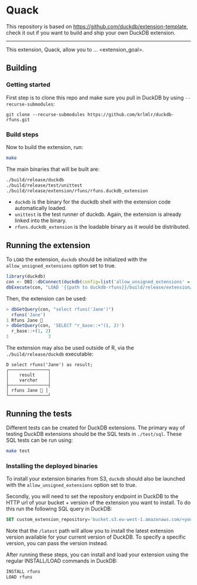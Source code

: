 # Quack

This repository is based on https://github.com/duckdb/extension-template, check it out if you want to build and ship your own DuckDB extension.

---

This extension, Quack, allow you to ... <extension_goal>.

## Building

### Getting started

First step is to clone this repo and make sure you pull in 
DuckDB by using `--recurse-submodules`: 

```shell
git clone --recurse-submodules https://github.com/krlmlr/duckdb-rfuns.git
```

### Build steps
Now to build the extension, run:
```sh
make
```
The main binaries that will be built are:
```sh
./build/release/duckdb
./build/release/test/unittest
./build/release/extension/rfuns/rfuns.duckdb_extension
```
- `duckdb` is the binary for the duckdb shell with the extension code automatically loaded.
- `unittest` is the test runner of duckdb. Again, the extension is already linked into the binary.
- `rfuns.duckdb_extension` is the loadable binary as it would be distributed.

## Running the extension

To `LOAD` the extension, `duckdb` should be initialized with the `allow_unsigned_extensions` option set to true. 

```r
library(duckdb)
con <- DBI::dbConnect(duckdb(config=list('allow_unsigned_extensions' = 'true')))
dbExecute(con, "LOAD '{{path to duckdb-rfuns}}/build/release/extension/rfuns/rfuns.duckdb_extension'")
```

Then, the extension can be used: 

```r
> dbGetQuery(con, "select rfuns('Jane')")
  rfuns('Jane')
1 Rfuns Jane 🐥
> dbGetQuery(con, 'SELECT "r_base::+"(1, 2)')
  r_base::+(1, 2)
1               3
```

The extension may also be used outside of R, via the `./build/release/duckdb` executable: 

```
D select rfuns('Jane') as result;
┌───────────────┐
│    result     │
│    varchar    │
├───────────────┤
│ rfuns Jane 🐥 │
└───────────────┘
```

## Running the tests

Different tests can be created for DuckDB extensions. The primary way of testing DuckDB extensions should be the SQL tests in `./test/sql`. These SQL tests can be run using:

```sh
make test
```

### Installing the deployed binaries

To install your extension binaries from S3, `duckdb` should also be launched with the `allow_unsigned_extensions` option set to true.

Secondly, you will need to set the repository endpoint in DuckDB to the HTTP url of your bucket + version of the extension
you want to install. To do this run the following SQL query in DuckDB:

```sql
SET custom_extension_repository='bucket.s3.eu-west-1.amazonaws.com/<your_extension_name>/latest';
```

Note that the `/latest` path will allow you to install the latest extension version available for your current version of
DuckDB. To specify a specific version, you can pass the version instead.

After running these steps, you can install and load your extension using the regular INSTALL/LOAD commands in DuckDB:

```sql
INSTALL rfuns
LOAD rfuns
```
